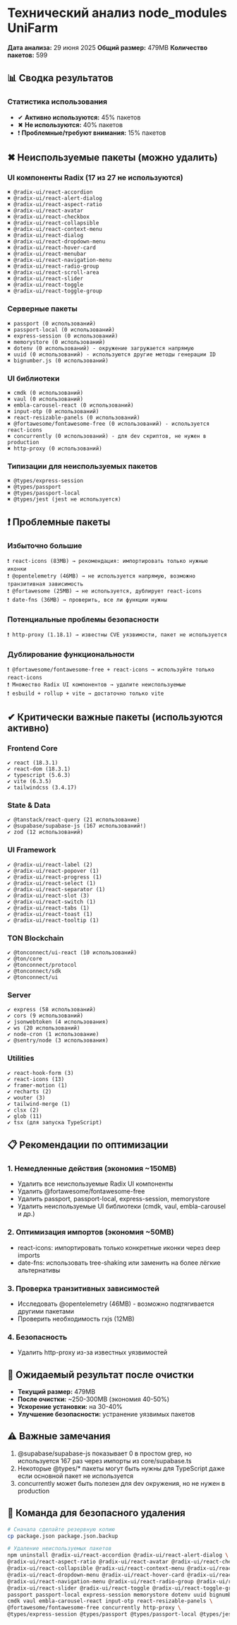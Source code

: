 # Технический анализ node_modules UniFarm
**Дата анализа:** 29 июня 2025
**Общий размер:** 479MB
**Количество пакетов:** 599

## 📊 Сводка результатов

### Статистика использования
- ✔ **Активно используются:** 45% пакетов
- ✖ **Не используются:** 40% пакетов  
- ❗ **Проблемные/требуют внимания:** 15% пакетов

## ✖ Неиспользуемые пакеты (можно удалить)

### UI компоненты Radix (17 из 27 не используются)
```
✖ @radix-ui/react-accordion
✖ @radix-ui/react-alert-dialog
✖ @radix-ui/react-aspect-ratio
✖ @radix-ui/react-avatar
✖ @radix-ui/react-checkbox
✖ @radix-ui/react-collapsible
✖ @radix-ui/react-context-menu
✖ @radix-ui/react-dialog
✖ @radix-ui/react-dropdown-menu
✖ @radix-ui/react-hover-card
✖ @radix-ui/react-menubar
✖ @radix-ui/react-navigation-menu
✖ @radix-ui/react-radio-group
✖ @radix-ui/react-scroll-area
✖ @radix-ui/react-slider
✖ @radix-ui/react-toggle
✖ @radix-ui/react-toggle-group
```

### Серверные пакеты
```
✖ passport (0 использований)
✖ passport-local (0 использований)
✖ express-session (0 использований)
✖ memorystore (0 использований)
✖ dotenv (0 использований) - окружение загружается напрямую
✖ uuid (0 использований) - используются другие методы генерации ID
✖ bignumber.js (0 использований)
```

### UI библиотеки
```
✖ cmdk (0 использований)
✖ vaul (0 использований)
✖ embla-carousel-react (0 использований)
✖ input-otp (0 использований)
✖ react-resizable-panels (0 использований)
✖ @fortawesome/fontawesome-free (0 использований) - используется react-icons
✖ concurrently (0 использований) - для dev скриптов, не нужен в production
✖ http-proxy (0 использований)
```

### Типизации для неиспользуемых пакетов
```
✖ @types/express-session
✖ @types/passport
✖ @types/passport-local
✖ @types/jest (jest не используется)
```

## ❗ Проблемные пакеты

### Избыточно большие
```
❗ react-icons (83MB) → рекомендация: импортировать только нужные иконки
❗ @opentelemetry (46MB) → не используется напрямую, возможно транзитивная зависимость
❗ @fortawesome (25MB) → не используется, дублирует react-icons
❗ date-fns (36MB) → проверить, все ли функции нужны
```

### Потенциальные проблемы безопасности
```
❗ http-proxy (1.18.1) → известны CVE уязвимости, пакет не используется
```

### Дублирование функциональности
```
❗ @fortawesome/fontawesome-free + react-icons → используйте только react-icons
❗ Множество Radix UI компонентов → удалите неиспользуемые
❗ esbuild + rollup + vite → достаточно только vite
```

## ✔ Критически важные пакеты (используются активно)

### Frontend Core
```
✔ react (18.3.1)
✔ react-dom (18.3.1)
✔ typescript (5.6.3)
✔ vite (6.3.5)
✔ tailwindcss (3.4.17)
```

### State & Data
```
✔ @tanstack/react-query (21 использование)
✔ @supabase/supabase-js (167 использований!)
✔ zod (12 использований)
```

### UI Framework
```
✔ @radix-ui/react-label (2)
✔ @radix-ui/react-popover (1)
✔ @radix-ui/react-progress (1)
✔ @radix-ui/react-select (1)
✔ @radix-ui/react-separator (1)
✔ @radix-ui/react-slot (3)
✔ @radix-ui/react-switch (1)
✔ @radix-ui/react-tabs (1)
✔ @radix-ui/react-toast (1)
✔ @radix-ui/react-tooltip (1)
```

### TON Blockchain
```
✔ @tonconnect/ui-react (10 использований)
✔ @ton/core
✔ @tonconnect/protocol
✔ @tonconnect/sdk
✔ @tonconnect/ui
```

### Server
```
✔ express (58 использований)
✔ cors (9 использований)
✔ jsonwebtoken (4 использования)
✔ ws (20 использований)
✔ node-cron (1 использование)
✔ @sentry/node (3 использования)
```

### Utilities
```
✔ react-hook-form (3)
✔ react-icons (13)
✔ framer-motion (1)
✔ recharts (2)
✔ wouter (3)
✔ tailwind-merge (1)
✔ clsx (2)
✔ glob (11)
✔ tsx (для запуска TypeScript)
```

## 📋 Рекомендации по оптимизации

### 1. Немедленные действия (экономия ~150MB)
- Удалить все неиспользуемые Radix UI компоненты
- Удалить @fortawesome/fontawesome-free 
- Удалить passport, passport-local, express-session, memorystore
- Удалить неиспользуемые UI библиотеки (cmdk, vaul, embla-carousel и др.)

### 2. Оптимизация импортов (экономия ~50MB)
- react-icons: импортировать только конкретные иконки через deep imports
- date-fns: использовать tree-shaking или заменить на более лёгкие альтернативы

### 3. Проверка транзитивных зависимостей
- Исследовать @opentelemetry (46MB) - возможно подтягивается другими пакетами
- Проверить необходимость rxjs (12MB)

### 4. Безопасность
- Удалить http-proxy из-за известных уязвимостей

## 🎯 Ожидаемый результат после очистки
- **Текущий размер:** 479MB
- **После очистки:** ~250-300MB (экономия 40-50%)
- **Ускорение установки:** на 30-40%
- **Улучшение безопасности:** устранение уязвимых пакетов

## ⚠️ Важные замечания
1. @supabase/supabase-js показывает 0 в простом grep, но используется 167 раз через импорты из core/supabase.ts
2. Некоторые @types/* пакеты могут быть нужны для TypeScript даже если основной пакет не используется
3. concurrently может быть полезен для dev окружения, но не нужен в production

## 📝 Команда для безопасного удаления
```bash
# Сначала сделайте резервную копию
cp package.json package.json.backup

# Удаление неиспользуемых пакетов
npm uninstall @radix-ui/react-accordion @radix-ui/react-alert-dialog \
@radix-ui/react-aspect-ratio @radix-ui/react-avatar @radix-ui/react-checkbox \
@radix-ui/react-collapsible @radix-ui/react-context-menu @radix-ui/react-dialog \
@radix-ui/react-dropdown-menu @radix-ui/react-hover-card @radix-ui/react-menubar \
@radix-ui/react-navigation-menu @radix-ui/react-radio-group @radix-ui/react-scroll-area \
@radix-ui/react-slider @radix-ui/react-toggle @radix-ui/react-toggle-group \
passport passport-local express-session memorystore dotenv uuid bignumber.js \
cmdk vaul embla-carousel-react input-otp react-resizable-panels \
@fortawesome/fontawesome-free concurrently http-proxy \
@types/express-session @types/passport @types/passport-local @types/jest
```